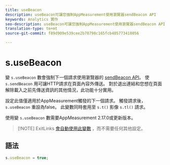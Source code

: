 ```yaml
---
title: useBeacon
description: useBeacon可讓您強制AppMeasurement使用瀏覽器sendBeacon API
keywords: Analytics 實作
seo-description: useBeacon可讓您強制AppMeasurement使用瀏覽器sendBeacon API
translation-type: tm+mt
source-git-commit: f89d909e539cee2b78798c165fcb405773418056

---
```



# s.useBeacon

變 `s.useBeacon` 數會強制下一個請求使用瀏覽器的 [sendBeacon API](https://developer.mozilla.org/en-US/docs/Web/API/Navigator/sendBeacon)。 使 `s.sendBeacon` 用可讓HTTP請求在頁面內容外傳送。 對於退出連結和您想在頁面解除載入之前先傳送資訊的其他情況，此功能十分實用。

設定此值僅適用於AppMeasurement觸發的下一個請求。 觸發請求後， `s.useBeacon` 重設為false。 此變數同時套用至 `s.t()` 影像 `s.tl()` 請求。

使用變 `s.useBeacon` 數需要AppMeasurement 2.17.0或更新版本。

> [!NOTE] ExitLinks [會自動使用此變數](s-linktrackvars.md) ，而不需要任何其他設定。

## 語法

```js
s.useBeacon = true;
```
